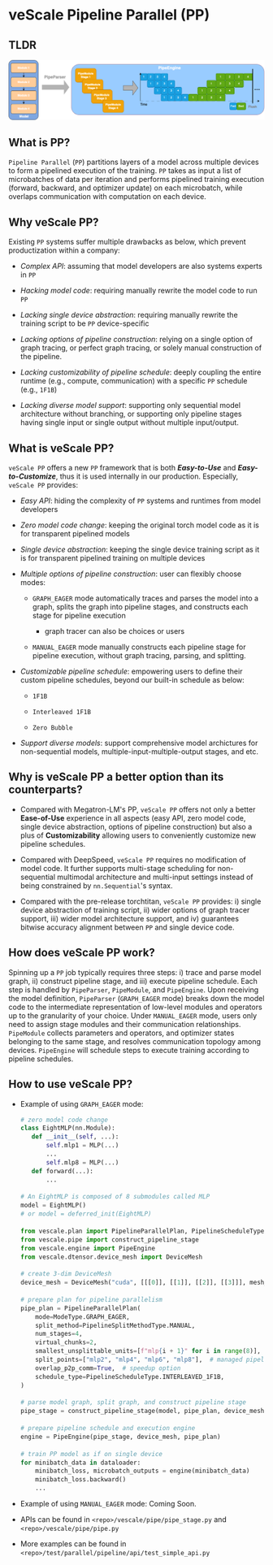 # veScale Pipeline Parallel (PP)

## TLDR

<img src="../../docs/pictures/pp.png" alt="PP" width="700"/>

## What is PP?

`Pipeline Parallel` (`PP`) partitions layers of a model across multiple devices to form a pipelined execution of the training.
`PP` takes as input a list of microbatches of data per iteration and performs pipelined training execution (forward, backward, and optimizer update) on each microbatch, while overlaps communication with computation on each device.

## Why veScale PP?

Existing `PP` systems suffer multiple drawbacks as below, which prevent productization within a company:

- _Complex API_: assuming that model developers are also systems experts in `PP`

- _Hacking model code_: requiring manually rewrite the model code to run `PP`

- _Lacking single device abstraction_: requiring manually rewrite the training script to be `PP` device-specific

- _Lacking options of pipeline construction_: relying on a single option of graph tracing, or perfect graph tracing, or solely manual construction of the pipeline.

- _Lacking customizability of pipeline schedule_: deeply coupling the entire runtime (e.g., compute, communication) with a specific `PP` schedule (e.g., `1F1B`)

- _Lacking diverse model support_: supporting only sequential model architecture without branching, or supporting only pipeline stages having single input or single output without multiple input/output.

## What is veScale PP?

`veScale PP` offers a new `PP` framework that is both _**Easy-to-Use**_ and _**Easy-to-Customize**_, thus it is used internally in our production.
Especially, `veScale PP` provides:

- _Easy API_: hiding the complexity of `PP` systems and runtimes from model developers

- _Zero model code change_: keeping the original torch model code as it is for transparent pipelined models

- _Single device abstraction_: keeping the single device training script as it is for transparent pipelined training on multiple devices

- _Multiple options of pipeline construction_: user can flexibly choose modes:
    
    - `GRAPH_EAGER` mode automatically traces and parses the model into a graph, splits the graph into pipeline stages, and constructs each stage for pipeline execution
        
        - graph tracer can also be choices or users

    - `MANUAL_EAGER` mode manually constructs each pipeline stage for pipeline execution, without graph tracing, parsing, and splitting.

- _Customizable pipeline schedule_: empowering users to define their custom pipeline schedules, beyond our built-in schedule as below:
    
    - `1F1B`
    
    - `Interleaved 1F1B`

    - `Zero Bubble`

- _Support diverse models_: support comprehensive model archictures for non-sequential models, multiple-input-multiple-output stages, and etc. 

## Why is veScale PP a better option than its counterparts?

- Compared with Megatron-LM's PP, `veScale PP` offers not only a better __Ease-of-Use__ experience in all aspects (easy API, zero model code, single device abstraction, options of pipeline construction) but also a plus of __Customizability__ allowing users to conveniently customize new pipeline schedules.

- Compared with DeepSpeed, `veScale PP` requires no modification of model code. It further supports multi-stage scheduling for non-sequential multimodal architecture and multi-input settings instead of being constrained by `nn.Sequential`'s syntax.

- Compared with the pre-release torchtitan, `veScale PP` provides: i) single device abstraction of training script, ii) wider options of graph tracer support, iii) wider model architecture support, and iv) guarantees bitwise accuracy alignment between `PP` and single device code.

## How does veScale PP work?

Spinning up a `PP` job typically requires three steps: i) trace and parse model graph, ii) construct pipeline stage, and iii) execute pipeline schedule. Each step is handled by `PipeParser`, `PipeModule`, and `PipeEngine`. Upon receiving the model definition, `PipeParser` (`GRAPH_EAGER` mode) breaks down the model code to the intermediate representation of low-level modules and operators up to the granularity of your choice. Under `MANUAL_EAGER` mode, users only need to assign stage modules and their communication relationships.  `PipeModule` collects parameters and operators, and optimizer states belonging to the same stage, and resolves communication topology among devices. `PipeEngine` will schedule steps to execute training according to pipeline schedules.

## How to use veScale PP?

- Example of using `GRAPH_EAGER` mode:

    ```python
    # zero model code change 
    class EightMLP(nn.Module): 
       def __init__(self, ...):
           self.mlp1 = MLP(...)
           ...
           self.mlp8 = MLP(...)
       def forward(...):
           ...

    # An EightMLP is composed of 8 submodules called MLP
    model = EightMLP()
    # or model = deferred_init(EightMLP) 

    from vescale.plan import PipelineParallelPlan, PipelineScheduleType, PipelineSplitMethodType, ModeType
    from vescale.pipe import construct_pipeline_stage
    from vescale.engine import PipeEngine
    from vescale.dtensor.device_mesh import DeviceMesh
    
    # create 3-dim DeviceMesh
    device_mesh = DeviceMesh("cuda", [[[0]], [[1]], [[2]], [[3]]], mesh_dim_names=("PP", "DP", "TP"))
    
    # prepare plan for pipeline parallelism
    pipe_plan = PipelineParallelPlan(
        mode=ModeType.GRAPH_EAGER,
        split_method=PipelineSplitMethodType.MANUAL,
        num_stages=4,
        virtual_chunks=2,
        smallest_unsplittable_units=[f"mlp{i + 1}" for i in range(8)],  # maintain hierarchy of each MLP module
        split_points=["mlp2", "mlp4", "mlp6", "mlp8"],  # managed pipeline split points by fully qualified names
        overlap_p2p_comm=True,  # speedup option
        schedule_type=PipelineScheduleType.INTERLEAVED_1F1B,
    )

    # parse model graph, split graph, and construct pipeline stage
    pipe_stage = construct_pipeline_stage(model, pipe_plan, device_mesh)

    # prepare pipeline schedule and execution engine
    engine = PipeEngine(pipe_stage, device_mesh, pipe_plan)

    # train PP model as if on single device
    for minibatch_data in dataloader:
        minibatch_loss, microbatch_outputs = engine(minibatch_data)
        minibatch_loss.backward()
        ...
    
    ```

- Example of using `MANUAL_EAGER` mode: Coming Soon.

- APIs can be found in `<repo>/vescale/pipe/pipe_stage.py` and `<repo>/vescale/pipe/pipe.py`

- More examples can be found in `<repo>/test/parallel/pipeline/api/test_simple_api.py`